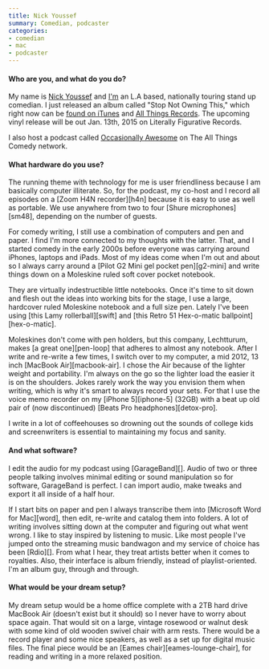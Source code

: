 ```yaml
---
title: Nick Youssef
summary: Comedian, podcaster
categories:
- comedian
- mac
- podcaster
---
```


#### Who are you, and what do you do?

My name is [Nick Youssef](http://nickyoussef.com/ "Nick's website.") and [I'm](http://www.twitter.com/nickyoussef/ "Nick's Twitter account.") an L.A based, nationally touring stand up comedian. I just released an album called "Stop Not Owning This," which right now can be [found on iTunes](https://itunes.apple.com/us/album/nick-youssef-stop-not-owning/id904091590 "Nick's album on iTunes.") and [All Things Records](http://www.allthingsrecords.com/nick-youssef-stop-not-owning-this "Nick's album on All Things Records."). The upcoming vinyl release will be out Jan. 13th, 2015 on Literally Figurative Records.

I also host a podcast called [Occasionally Awesome](http://allthingscomedy.com/channels/33/occasionally-awesome "Nick's podcast.") on The All Things Comedy network.

#### What hardware do you use?

The running theme with technology for me is user friendliness because I am basically computer illiterate. So, for the podcast, my co-host and I record all episodes on a [Zoom H4N recorder][h4n] because it is easy to use as well as portable. We use anywhere from two to four [Shure microphones][sm48], depending on the number of guests.

For comedy writing, I still use a combination of computers and pen and paper. I find I'm more connected to my thoughts with the latter. That, and I started comedy in the early 2000s before everyone was carrying around iPhones, laptops and iPads. Most of my ideas come when I'm out and about so I always carry around a [Pilot G2 Mini gel pocket pen][g2-mini] and write things down on a Moleskine ruled soft cover pocket notebook.

They are virtually indestructible little notebooks. Once it's time to sit down and flesh out the ideas into working bits for the stage, I use a large, hardcover ruled Moleskine notebook and a full size pen. Lately I've been using [this Lamy rollerball][swift] and [this Retro 51 Hex-o-matic ballpoint][hex-o-matic].

Moleskines don't come with pen holders, but this company, Lechtturum, makes [a great one][pen-loop] that adheres to almost any notebook. After I write and re-write a few times, I switch over to my computer, a mid 2012, 13 inch [MacBook Air][macbook-air]. I chose the Air because of the lighter weight and portability. I'm always on the go so the lighter load the easier it is on the shoulders. Jokes rarely work the way you envision them when writing, which is why it's smart to always record your sets. For that I use the voice memo recorder on my [iPhone 5][iphone-5] (32GB) with a beat up old pair of (now discontinued) [Beats Pro headphones][detox-pro].

I write in a lot of coffeehouses so drowning out the sounds of college kids and screenwriters is essential to maintaining my focus and sanity.

#### And what software?

I edit the audio for my podcast using [GarageBand][]. Audio of two or three people talking involves minimal editing or sound manipulation so for software, GarageBand is perfect. I can import audio, make tweaks and export it all inside of a half hour.

If I start bits on paper and pen I always transcribe them into [Microsoft Word for Mac][word], then edit, re-write and catalog them into folders. A lot of writing involves sitting down at the computer and figuring out what went wrong. I like to stay inspired by listening to music. Like most people I've jumped onto the streaming music bandwagon and my service of choice has been [Rdio][]. From what I hear, they treat artists better when it comes to royalties. Also, their interface is album friendly, instead of playlist-oriented. I'm an album guy, through and through.

#### What would be your dream setup?

My dream setup would be a home office complete with a 2TB hard drive MacBook Air (doesn't exist but it should) so I never have to worry about space again. That would sit on a large, vintage rosewood or walnut desk with some kind of old wooden swivel chair with arm rests. There would be a record player and some nice speakers, as well as a set up for digital music files. The final piece would be an [Eames chair][eames-lounge-chair], for reading and writing in a more relaxed position.